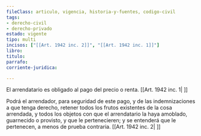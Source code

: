 ```yaml
---
fileClass: articulo, vigencia, historia-y-fuentes, codigo-civil
tags:
- derecho-civil
- derecho-privado
estado: vigente
tipo: multi
incisos: ["[[Art. 1942 inc. 2]]", "[[Art. 1942 inc. 1]]"]
libro:
titulo:
parrafo:
corriente-juridica:

---
```

El arrendatario es obligado al pago del precio o renta. [[Art. 1942 inc. 1| ]]

Podrá el arrendador, para seguridad de este pago, y de las indemnizaciones a que tenga derecho, retener todos los frutos existentes de la cosa arrendada, y todos los objetos con que el arrendatario la haya amoblado, guarnecido o provisto, y que le pertenecieren; y se entenderá que le pertenecen, a menos de prueba contraria. [[Art. 1942 inc. 2| ]]